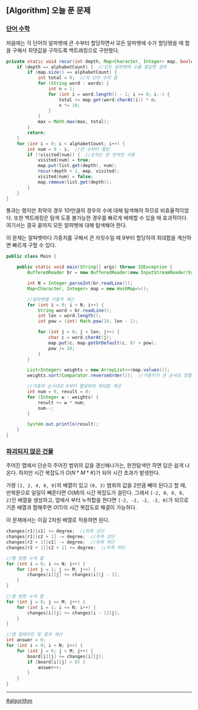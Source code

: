## [Algorithm] 오늘 푼 문제

### [단어 수학](https://www.acmicpc.net/problem/1339) 

처음에는 각 단어의 알파벳에 큰 수부터 할당하면서 모든 알파벳에 수가 할당됐을 때 합을 구해서 최댓값을 구하도록 백트래킹으로 구현했다.

```java
private static void recur(int depth, Map<Character, Integer> map, boolean[] visited) {
    if (depth == alphabetCount) {  //모든 알파벳에 수를 할당한 경우
        if (map.size() == alphabetCount) {
            int total = 0;  //각 단어 수의 합
            for (String word : words) {
                int n = 1;
                for (int i = word.length() - 1; i >= 0; i--) {
                    total += map.get(word.charAt(i)) * n;
                    n *= 10;
                }
            }
            max = Math.max(max, total);
        }
        return;
    }
    for (int i = 0; i < alphabetCount; i++) {
        int num = 9 - i;  //큰 수부터 할당
        if (!visited[num]) {  //숫자는 한 번씩만 사용
            visited[num] = true;
            map.put(list.get(depth), num);
            recur(depth + 1, map, visited);
            visited[num] = false;
            map.remove(list.get(depth));
        }
    }
}
```

통과는 했지만 최악의 경우 $10!$만큼의 경우의 수에 대해 탐색해야 하므로 비효율적이었다. 또한 백트래킹은 탐색 도중 불가능한 경우를 빠르게 배제할 수 있을 때 효과적이다. 여기서는 결국 끝까지 모든 알파벳에 대해 탐색해야 한다.

이 문제는 알파벳마다 가중치를 구해서 큰 자릿수일 때 9부터 할당하여 최대합을 계산하면 빠르게 구할 수 있다.

```java
public class Main {

    public static void main(String[] args) throws IOException {
        BufferedReader br = new BufferedReader(new InputStreamReader(System.in));

        int N = Integer.parseInt(br.readLine());
        Map<Character, Integer> map = new HashMap<>();

        //알파벳별 가중치 계산
        for (int i = 0; i < N; i++) {
            String word = br.readLine();
            int len = word.length();
            int pow = (int) Math.pow(10, len - 1);

            for (int j = 0; j < len; j++) {
                char c = word.charAt(j);
                map.put(c, map.getOrDefault(c, 0) + pow);
                pow /= 10;
            }
        }

        List<Integer> weights = new ArrayList<>(map.values());
        weights.sort(Comparator.reverseOrder());  //가중치가 큰 순서로 정렬

        //가중치 순서대로 9부터 할당하여 최대합 계산
        int num = 9, result = 0;
        for (Integer w : weights) {
            result += w * num;
            num--;
        }

        System.out.println(result);
    }
}
```

### [파괴되지 않은 건물](https://school.programmers.co.kr/learn/courses/30/lessons/92344)

주어진 맵에서 단순히 주어진 범위의 값을 갱신해나가는, 완전탐색만 하면 답은 쉽게 나온다. 하지만 시간 복잡도가 $O(N*M*K)$가 되어 시간 초과가 발생한다. 

가령 `[1, 2, 4, 8, 9]`의 배열이 있고 `(0, 3)` 범위의 값을 2만큼 빼야 된다고 할 때, 반복문으로 일일이 빼준다면 $O(M)$의 시간 복잡도가 걸린다. 그래서 `[-2, 0, 0, 0, 2]`인 배열을 생성하고, 앞에서 부터 누적합을 한다면 `[-2, -2, -2, -2, 0]`가 되므로 기존 배열과 합해주면 $O(1)$의 시간 복잡도로 해결이 가능하다.

이 문제에서는 이걸 2차원 배열로 적용하면 된다. 

```java
changes[r1][c1] += degree;  //좌측 상단
changes[r1][c2 + 1] -= degree;  //우측 상단
changes[r2 + 1][c1] -= degree;  //좌측 하단
changes[r2 + 1][c2 + 1] += degree;  //우측 하단

//행 방향 누적 합
for (int i = 0; i <= N; i++) {
    for (int j = 1; j <= M; j++) {
        changes[i][j] += changes[i][j - 1];
    }
}

//열 방향 누적 합
for (int j = 0; j <= M; j++) {
    for (int i = 1; i <= N; i++) {
        changes[i][j] += changes[i - 1][j];
    }
}

//맵 업데이트 및 결과 계산
int answer = 0;
for (int i = 0; i < N; i++) {
    for (int j = 0; j < M; j++) {
        board[i][j] += changes[i][j];
        if (board[i][j] > 0) {
            answer++;
        }
    }
}
```

***

[#algorithm](https://github.com/wda067/TIL/search?q=%23algorithm&type=code)